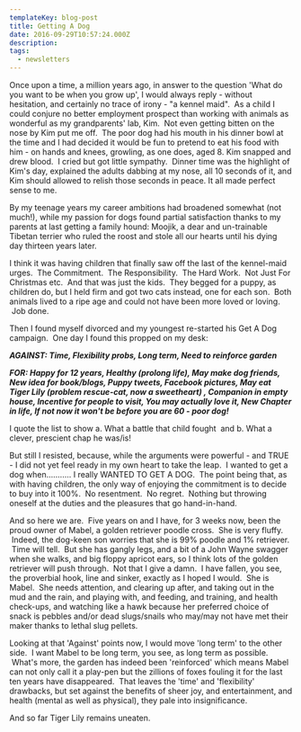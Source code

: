 ```yaml
---
templateKey: blog-post
title: Getting A Dog
date: 2016-09-29T10:57:24.000Z
description:
tags:
  - newsletters
---
```


Once upon a time, a million years ago, in answer to the question 'What do you
want to be when you grow up', I would always reply - without hesitation, and
certainly no trace of irony - "a kennel maid".  As a child I could conjure no
better employment prospect than working with animals as wonderful as my
grandparents' lab, Kim.  Not even getting bitten on the nose by Kim put me off.
 The poor dog had his mouth in his dinner bowl at the time and I had decided it
would be fun to pretend to eat his food with him - on hands and knees, growling,
as one does, aged 8. Kim snapped and drew blood.  I cried but got little
sympathy.  Dinner time was the highlight of Kim's day, explained the adults
dabbing at my nose, all 10 seconds of it, and Kim should allowed to relish those
seconds in peace. It all made perfect sense to me.

By my teenage years my career ambitions had broadened somewhat (not much!),
while my passion for dogs found partial satisfaction thanks to my parents at
last getting a family hound: Moojik, a dear and un-trainable Tibetan terrier who
ruled the roost and stole all our hearts until his dying day thirteen years
later.

I think it was having children that finally saw off the last of the kennel-maid
urges.  The Commitment.  The Responsibility.  The Hard Work.  Not Just For
Christmas etc.  And that was just the kids.  They begged for a puppy, as
children do, but I held firm and got two cats instead, one for each son.  Both
animals lived to a ripe age and could not have been more loved or loving.  Job
done.

Then I found myself divorced and my youngest re-started his Get A Dog campaign.
 One day I found this propped on my desk:

**_AGAINST: Time, Flexibility probs, Long term, Need to reinforce garden_**

**_FOR: Happy for 12 years, Healthy (prolong life), May make dog friends, New
idea for book/blogs, Puppy tweets, Facebook pictures, May eat Tiger Lily
(problem rescue-cat, now a sweetheart) , Companion in empty house, Incentive for
people to visit, You may actually love it, New Chapter in life, If not now it
won't be before you are 60 - poor dog!_**

I quote the list to show a. What a battle that child fought  and b. What a
clever, prescient chap he was/is!

But still I resisted, because, while the arguments were powerful - and TRUE - I
did not yet feel ready in my own heart to take the leap.  I wanted to get a dog
when........... I really WANTED TO GET A DOG.  The point being that, as with
having children, the only way of enjoying the commitment is to decide to buy
into it 100%.  No resentment.  No regret.  Nothing but throwing oneself at the
duties and the pleasures that go hand-in-hand.

And so here we are.  Five years on and I have, for 3 weeks now, been the proud
owner of Mabel, a golden retriever poodle cross.  She is very fluffy.  Indeed,
the dog-keen son worries that she is 99% poodle and 1% retriever.  Time will
tell.  But she has gangly legs, and a bit of a John Wayne swagger when she
walks, and big floppy apricot ears, so I think lots of the golden retriever will
push through.  Not that I give a damn.  I have fallen, you see, the proverbial
hook, line and sinker, exactly as I hoped I would.  She is Mabel.  She needs
attention, and clearing up after, and taking out in the mud and the rain, and
playing with, and feeding, and training, and health check-ups, and watching like
a hawk because her preferred choice of snack is pebbles and/or dead slugs/snails
who may/may not have met their maker thanks to lethal slug pellets.

Looking at that 'Against' points now, I would move 'long term' to the other
side.  I want Mabel to be long term, you see, as long term as possible.  What's
more, the garden has indeed been 'reinforced' which means Mabel can not only
call it a play-pen but the zillions of foxes fouling it for the last ten years
have disappeared.  That leaves the 'time' and 'flexibility' drawbacks, but set
against the benefits of sheer joy, and entertainment, and health (mental as well
as physical), they pale into insignificance.

And so far Tiger Lily remains uneaten.

